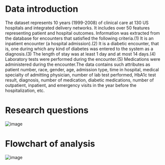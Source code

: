 # Data introduction

The dataset represents 10 years (1999-2008) of clinical care at 130 US hospitals and integrated delivery networks. It includes over 50 features representing patient and hospital outcomes. Information was extracted from the database for encounters that satisfied the following criteria.(1) It is an inpatient encounter (a hospital admission).(2) It is a diabetic encounter, that is, one during which any kind of diabetes was entered to the system as a diagnosis.(3) The length of stay was at least 1 day and at most 14 days.(4) Laboratory tests were performed during the encounter.(5) Medications were administered during the encounter.The data contains such attributes as patient number, race, gender, age, admission type, time in hospital, medical specialty of admitting physician, number of lab test performed, HbA1c test result, diagnosis, number of medication, diabetic medications, number of outpatient, inpatient, and emergency visits in the year before the hospitalization, etc.

# Research questions

![image](https://user-images.githubusercontent.com/93334163/172459338-5bea0215-bfb3-4e9c-a60b-c9bab2c4b54a.png)

# Flowchart of analysis
![image](https://user-images.githubusercontent.com/93334163/172459609-73ffe4a7-dddc-471e-bbac-d0c6e57bd1e5.png)


